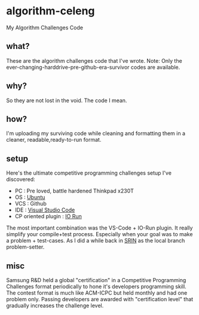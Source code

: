 # algorithm-celeng

My Algorithm Challenges Code

## what?

These are the algorithm challenges code that I've wrote. Note: Only the ever-changing-harddrive-pre-github-era-survivor codes are available.

## why?

So they are not lost in the void. The code I mean.

## how?

I'm uploading my surviving code while cleaning and formatting them in a cleaner, readable,ready-to-run format.

## setup

Here's the ultimate competitive programming challenges setup I've discovered:

- PC : Pre loved, battle hardened Thinkpad x230T
- OS : [Ubuntu](https://www.ubuntu.com/download/desktop)
- VCS : Github
- IDE : [Visual Studio Code](https://code.visualstudio.com/)
- CP oriented plugin : [IO Run](https://github.com/openhoangnc/vscode-io-run)

The most important combination was the VS-Code + IO-Run plugin. It really simplify your compile+test process. Especially when your goal was to make a problem + test-cases. As I did a while back in [SRIN](http://www.samsung.com/id/srin/) as the local branch problem-setter. 

## misc

Samsung R&D held a global "certification" in a Competitive Programming Challenges format periodically to hone it's developers programming skill. The contest format is much like ACM-ICPC but held monthly and had one problem only. Passing developers are awarded with "certification level" that gradually increases the challenge level.